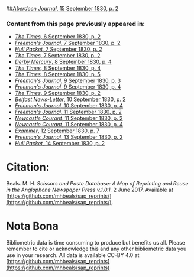##[*Aberdeen Journal*, 15 September 1830, p. 2](https://mhbeals.github.io/sap_html/Aberdeen-Journal/Aberdeen-Journal-15-September-1830-p-2)

### Content from this page previously appeared in:
+ [*The Times*, 6 September 1830, p. 2](https://mhbeals.github.io/sap_html/The-Times/The-Times-6-September-1830-p-2)
+ [*Freeman's Journal*, 7 September 1830, p. 2](https://mhbeals.github.io/sap_html/Freeman's-Journal/Freeman's-Journal-7-September-1830-p-2)
+ [*Hull Packet*, 7 September 1830, p. 2](https://mhbeals.github.io/sap_html/Hull-Packet/Hull-Packet-7-September-1830-p-2)
+ [*The Times*, 7 September 1830, p. 2](https://mhbeals.github.io/sap_html/The-Times/The-Times-7-September-1830-p-2)
+ [*Derby Mercury*, 8 September 1830, p. 4](https://mhbeals.github.io/sap_html/Derby-Mercury/Derby-Mercury-8-September-1830-p-4)
+ [*The Times*, 8 September 1830, p. 4](https://mhbeals.github.io/sap_html/The-Times/The-Times-8-September-1830-p-4)
+ [*The Times*, 8 September 1830, p. 5](https://mhbeals.github.io/sap_html/The-Times/The-Times-8-September-1830-p-5)
+ [*Freeman's Journal*, 9 September 1830, p. 3](https://mhbeals.github.io/sap_html/Freeman's-Journal/Freeman's-Journal-9-September-1830-p-3)
+ [*Freeman's Journal*, 9 September 1830, p. 4](https://mhbeals.github.io/sap_html/Freeman's-Journal/Freeman's-Journal-9-September-1830-p-4)
+ [*The Times*, 9 September 1830, p. 2](https://mhbeals.github.io/sap_html/The-Times/The-Times-9-September-1830-p-2)
+ [*Belfast News-Letter*, 10 September 1830, p. 2](https://mhbeals.github.io/sap_html/Belfast-News-Letter/Belfast-News-Letter-10-September-1830-p-2)
+ [*Freeman's Journal*, 10 September 1830, p. 4](https://mhbeals.github.io/sap_html/Freeman's-Journal/Freeman's-Journal-10-September-1830-p-4)
+ [*Freeman's Journal*, 11 September 1830, p. 2](https://mhbeals.github.io/sap_html/Freeman's-Journal/Freeman's-Journal-11-September-1830-p-2)
+ [*Newcastle Courant*, 11 September 1830, p. 2](https://mhbeals.github.io/sap_html/Newcastle-Courant/Newcastle-Courant-11-September-1830-p-2)
+ [*Newcastle Courant*, 11 September 1830, p. 4](https://mhbeals.github.io/sap_html/Newcastle-Courant/Newcastle-Courant-11-September-1830-p-4)
+ [*Examiner*, 12 September 1830, p. 7](https://mhbeals.github.io/sap_html/Examiner/Examiner-12-September-1830-p-7)
+ [*Freeman's Journal*, 13 September 1830, p. 2](https://mhbeals.github.io/sap_html/Freeman's-Journal/Freeman's-Journal-13-September-1830-p-2)
+ [*Hull Packet*, 14 September 1830, p. 2](https://mhbeals.github.io/sap_html/Hull-Packet/Hull-Packet-14-September-1830-p-2)
                    
# Citation: 

Beals. M. H. *Scissors and Paste Database: A Map of Reprinting and Reuse in the Anglophone Newspaper Press v.1.0.1.* 2 June 2017. Available at [https://github.com/mhbeals/sap_reprints/](https://github.com/mhbeals/sap_reprints/). 
                    
# Nota Bona

Bibliometric data is time consuming to produce but benefits us all. Please remember to cite or acknowledge this and any other bibliometric data you use in your research. All data is available CC-BY 4.0 at [https://github.com/mhbeals/sap_reprints](https://github.com/mhbeals/sap_reprints)